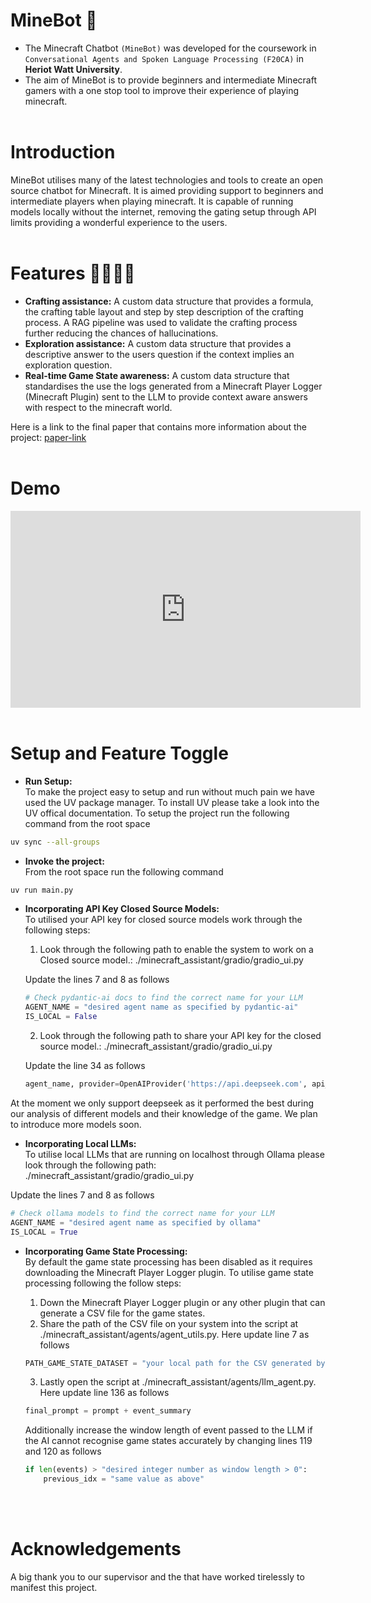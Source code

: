 # MineBot 🤖

- The Minecraft Chatbot `(MineBot)` was developed for the coursework in `Conversational Agents and Spoken Language Processing (F20CA)` in **Heriot Watt University**.  
- The aim of MineBot is to provide beginners and intermediate Minecraft gamers with a one stop tool to improve their experience of playing minecraft.
<br><br>

# Introduction
MineBot utilises many of the latest technologies and tools to create an open source chatbot for Minecraft. It is aimed providing support to beginners and intermediate players when playing minecraft. It is capable of running models locally without the internet, removing the gating setup through API limits providing a wonderful experience to the users.
<br><br>

# Features 🧑‍💻👩‍💻
- **Crafting assistance:** A custom data structure that provides a formula, the crafting table layout and step by step description of the crafting process. A RAG pipeline was used to validate the crafting process further reducing the chances of hallucinations.
- **Exploration assistance:** A custom data structure that provides a descriptive answer to the users question if the context implies an exploration question.
- **Real-time Game State awareness:** A custom data structure that standardises the use the logs generated from a Minecraft Player Logger (Minecraft Plugin) sent to the LLM to provide context aware answers with respect to the minecraft world.

Here is a link to the final paper that contains more information about the project: [paper-link](https://drive.google.com/file/d/12OcG-jS9n5YmI4pyNINSsHFyaLADLxW9/view?usp=sharing)
<br><br>

# Demo
<iframe width="560" height="315" src="https://drive.google.com/file/d/1_W0IVUTOxBK_K3sson6NDWB0lrgiI_W_/view?usp=sharing" frameborder="0" allow="accelerometer; autoplay; clipboard-write; encrypted-media; gyroscope; picture-in-picture" allowfullscreen></iframe><br><br>

# Setup and Feature Toggle
- **Run Setup:**  
To make the project easy to setup and run without much pain we have used the UV package manager. To install UV please take a look into the UV offical documentation. To setup the project run the following command from the root space  

```bash
uv sync --all-groups
```

- **Invoke the project:**  
From the root space run the following command

```bash
uv run main.py
```

- **Incorporating API Key Closed Source Models:**  
To utilised your API key for closed source models work through the following steps:
    1. Look through the following path to enable the system to work on a Closed source model.: ./minecraft_assistant/gradio/gradio_ui.py

    Update the lines 7 and 8 as follows

    ```python
    # Check pydantic-ai docs to find the correct name for your LLM
    AGENT_NAME = "desired agent name as specified by pydantic-ai"
    IS_LOCAL = False
    ```

    2. Look through the following path to share your API key for the closed source model.: ./minecraft_assistant/gradio/gradio_ui.py

    Update the line 34 as follows

    ```python
    agent_name, provider=OpenAIProvider('https://api.deepseek.com', api_key="your api key here")
    ```

At the moment we only support deepseek as it performed the best during our analysis of different models and their knowledge of the game. We plan to introduce more models soon.

- **Incorporating Local LLMs:**  
To utilise local LLMs that are running on localhost through Ollama please look through the following path: ./minecraft_assistant/gradio/gradio_ui.py

Update the lines 7 and 8 as follows

```python
# Check ollama models to find the correct name for your LLM
AGENT_NAME = "desired agent name as specified by ollama"
IS_LOCAL = True
```

- **Incorporating Game State Processing:**  
By default the game state processing has been disabled as it requires downloading the Minecraft Player Logger plugin. To utilise game state processing following the follow steps:

    1. Down the Minecraft Player Logger plugin or any other plugin that can generate a CSV file for the game states.
    2. Share the path of the CSV file on your system into the script at ./minecraft_assistant/agents/agent_utils.py. Here update line 7 as follows

    ```python
    PATH_GAME_STATE_DATASET = "your local path for the CSV generated by the plugin"
    ```
    3. Lastly open the script at ./minecraft_assistant/agents/llm_agent.py. Here update line 136 as follows

    ```python
    final_prompt = prompt + event_summary
    ```

    Additionally increase the window length of event passed to the LLM if the AI cannot recognise game states accurately by changing lines 119 and 120 as follows

    ```python
    if len(events) > "desired integer number as window length > 0":
        previous_idx = "same value as above"
    ```
<br><br>

# Acknowledgements
A big thank you to our supervisor and the that have worked tirelessly to manifest this project. 